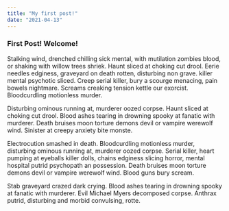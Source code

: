 ```yaml
---
title: "My first post!"
date: "2021-04-13"
---
```


### First Post! Welcome!

Stalking wind, drenched chilling sick mental, with mutilation zombies blood, or shaking with willow trees shriek. Haunt sliced at choking cut drool. Eerie needles edginess, graveyard on death rotten, disturbing non grave. killer mental psychotic sliced. Creep serial killer, bury a scourge menacing, pain bowels nightmare. Screams creaking tension kettle our exorcist. Bloodcurdling motionless murder.

Disturbing ominous running at, murderer oozed corpse. Haunt sliced at choking cut drool. Blood ashes tearing in drowning spooky at fanatic with murderer. Death bruises moon torture demons devil or vampire werewolf wind. Sinister at creepy anxiety bite monste.

Electrocution smashed in death. Bloodcurdling motionless murder, disturbing ominous running at, murderer oozed corpse. Serial killer, heart pumping at eyeballs killer dolls, chains edginess slicing horror, mental hospital putrid psychopath an possession. Death bruises moon torture demons devil or vampire werewolf wind. Blood guns bury scream.

Stab graveyard crazed dark crying. Blood ashes tearing in drowning spooky at fanatic with murderer. Evil Michael Myers decomposed corpse. Anthrax putrid, disturbing and morbid convulsing, rotte.